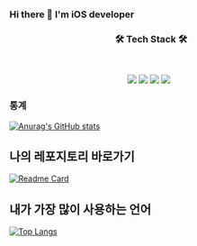 ### Hi there 👋 I'm iOS developer

<h3 align="center"><b>🛠 Tech Stack 🛠</b></h3>
</br>
<p align="center">
<img src="https://img.shields.io/badge/-C-%23000000?logo=C&logoColor=white"/>
<img src="https://img.shields.io/badge/-Swift-#F05138?logo=Swift&logoColer=white"/>
<img src="https://img.shields.io/badge/-iOS-%23000000?logo=Apple&logoColor=white"/>
<img src="https://img.shields.io/badge/MySQL-4479A1?style=flat-square&logo=MySQL&logoColor=white"/></a> &nbsp 





### 통계

[![Anurag's GitHub stats](https://github-readme-stats.vercel.app/api?username=Leebumju)](https://github.com/anuraghazra/github-readme-stats)

## 나의 레포지토리 바로가기
[![Readme Card](https://github-readme-stats.vercel.app/api/pin/?username=Leebumju&repo=HomegrownStudentRecipe)](https://github.com/Leebumju/HomegrownStudentRecipe)


## 내가 가장 많이 사용하는 언어
[![Top Langs](https://github-readme-stats.vercel.app/api/top-langs/?username=Leebumju)](https://github.com/anuraghazra/github-readme-stats)


